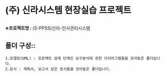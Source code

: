 # <p>(주) 신라시스템 현장실습 프로젝트</p>
<b>※프로젝트명 : </b>(S-PPSS)신라-인사관리시스템 <br>

## 폴더 구성::
    1.모델링(UML) : 프로젝트 설계 단계인 요구분석에 관한 다이어그램들을 모아놓은 폴더입니다.
    2.문서 : 계획서, 보고서 같은 문서들을 모아놓은 폴더입니다.
